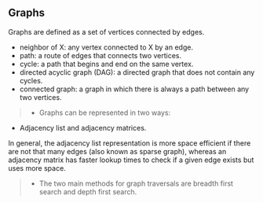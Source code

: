 ## Graphs

Graphs are defined as a set of vertices connected by edges.

* neighbor of X: any vertex connected to X by an edge.
* path: a route of edges that connects two vertices.
* cycle: a path that begins and end on the same vertex.
* directed acyclic graph (DAG): a directed graph that does not contain any cycles.
* connected graph: a graph in which there is always a path between any two vertices.

>- Graphs can be represented in two ways:
* Adjacency list and adjacency matrices.

In general, the adjacency list representation is more space efficient if there are not that many edges (also known as sparse graph), whereas an adjacency matrix has faster lookup times to check if a given edge exists but uses more space.

>- The two main methods for graph traversals are breadth first search and depth first search.

